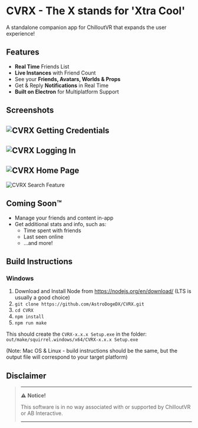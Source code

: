 # CVRX - The X stands for 'Xtra Cool'
A standalone companion app for ChilloutVR that expands the user experience!

## Features
* **Real Time** Friends List
* **Live Instances** with Friend Count
* See your **Friends, Avatars, Worlds & Props**
* Get & Reply **Notifications** in Real Time
* **Built on Electron** for Multiplatform Support

## Screenshots
![CVRX Getting Credentials](https://i.imgur.com/tSnPiKH.gif)
---
![CVRX Logging In](https://i.imgur.com/9uTEvbi.gif)
---
![CVRX Home Page](https://i.imgur.com/gy3HQzN.png)
---
![CVRX Search Feature](https://i.imgur.com/cKW1mJH.gif)

## Coming Soon™
* Manage your friends and content in-app
* Get additional stats and info, such as:
  * Time spent with friends
  * Last seen online
  * ...and more!

## Build Instructions
### Windows
1. Download and Install Node from https://nodejs.org/en/download/ (LTS is usually a good choice)
2. `git clone https://github.com/AstroDogeDX/CVRX.git`
3. `cd CVRX`
4. `npm install`
5. `npm run make`

This should create the `CVRX-x.x.x Setup.exe` in the folder: `out/make/squirrel.windows/x64/CVRX-x.x.x Setup.exe`

(Note: Mac OS & Linux - build instructions should be the same, but the output file will correspond to your target platform)

## Disclaimer
> ---
> ⚠️ **Notice!**  
>
> This software is in no way associated with or supported by ChilloutVR or AB Interactive.
>
> ---
